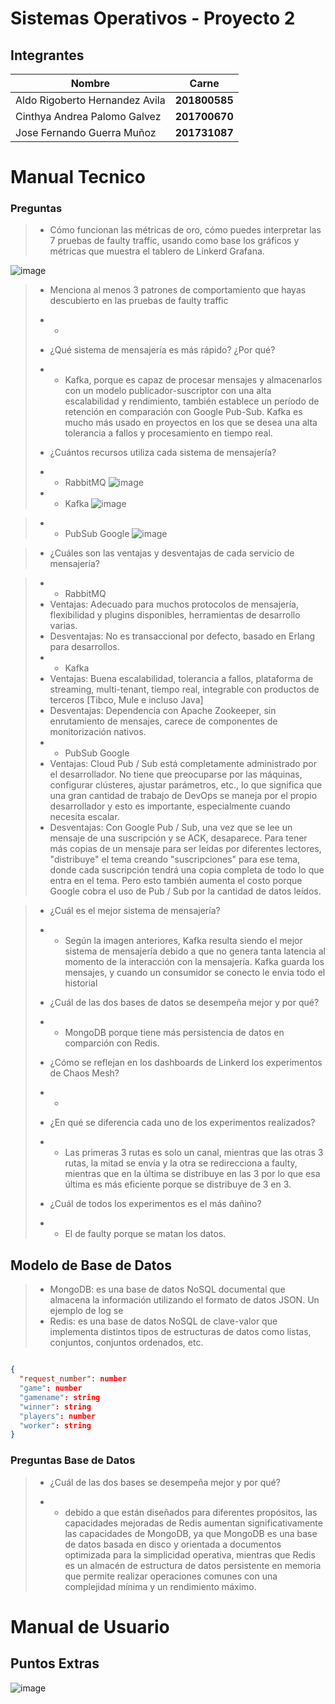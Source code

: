 # Sistemas Operativos - Proyecto 2

## Integrantes

| Nombre                         | Carne               |
| ------------------------------ | ------------------- |
| Aldo Rigoberto Hernandez Avila | **201800585** |
| Cinthya Andrea Palomo Galvez   | **201700670** |
| Jose Fernando Guerra Muñoz    | **201731087** |

# Manual Tecnico

### Preguntas

> - Cómo funcionan las métricas de oro, cómo puedes interpretar las 7 pruebas de faulty traffic, usando como base los gráficos y métricas que muestra el tablero de Linkerd Grafana.
>>>
![image](https://user-images.githubusercontent.com/36779113/141875126-5d8e1c7e-598d-4290-8388-13956abb0da2.png)
 
>>>
> - Menciona al menos 3 patrones de comportamiento que hayas descubierto en las pruebas de faulty traffic
>>>
>- - 
>>>
> - ¿Qué sistema de mensajería es más rápido? ¿Por qué?
>>>
>- - Kafka, porque es capaz de procesar mensajes y almacenarlos con un modelo publicador-suscriptor con una alta escalabilidad y rendimiento, también  establece un período de retención en comparación con Google Pub-Sub. Kafka es mucho más usado en proyectos en los que se desea una alta tolerancia a fallos y procesamiento en tiempo real.
>>>
> - ¿Cuántos recursos utiliza cada sistema de mensajería?
>>>
>- - RabbitMQ
> ![image](https://user-images.githubusercontent.com/36779113/141876845-7056912c-b890-4682-b495-5ba12b321abd.png)
>- - Kafka
> ![image](https://user-images.githubusercontent.com/36779113/141876907-27eef487-fea3-4361-bde2-9efcbaa26054.png)

>- - PubSub Google
> ![image](https://user-images.githubusercontent.com/36779113/141876934-1774993a-37a0-492c-a45b-ca6633b0ebc2.png)

>>>
> - ¿Cuáles son las ventajas y desventajas de cada servicio de mensajería?

>>>
>- - RabbitMQ
>- Ventajas:
Adecuado para muchos protocolos de mensajería, flexibilidad y plugins disponibles, herramientas de desarrollo varias.
>- Desventajas:
No es transaccional por defecto, basado en Erlang para desarrollos.
>- - Kafka
>- Ventajas:
Buena escalabilidad, tolerancia a fallos, plataforma de streaming, multi-tenant, tiempo real, integrable con productos de terceros [Tibco, Mule e incluso Java]
>- Desventajas:
Dependencia con Apache Zookeeper, sin enrutamiento de mensajes, carece de componentes de monitorización nativos.
>- - PubSub Google
>- Ventajas:
Cloud Pub / Sub está completamente administrado por el desarrollador. No tiene que preocuparse por las máquinas, configurar clústeres, ajustar parámetros, etc., lo que significa que una gran cantidad de trabajo de DevOps se maneja por el propio desarrollador y esto es importante, especialmente cuando necesita escalar.
>- Desventajas:
Con Google Pub / Sub, una vez que se lee un mensaje de una suscripción y se ACK, desaparece. Para tener más copias de un mensaje para ser leídas por diferentes lectores, "distribuye" el tema creando "suscripciones" para ese tema, donde cada suscripción tendrá una copia completa de todo lo que entra en el tema. Pero esto también aumenta el costo porque Google cobra el uso de Pub / Sub por la cantidad de datos leídos.

>>>

> - ¿Cuál es el mejor sistema de mensajería?
>>>
>- - Según la imagen anteriores, Kafka resulta siendo el mejor sistema de mensajería debido a que no genera tanta latencia al momento de la interacción con la mensajería. Kafka guarda los mensajes, y cuando un consumidor se conecto le envia todo el historial
>>>
> - ¿Cuál de las dos bases de datos se desempeña mejor y por qué?
>>>
>- - MongoDB porque tiene más persistencia de datos en comparción con Redis.
>>>
> - ¿Cómo se reflejan en los dashboards de Linkerd los experimentos de Chaos Mesh?
>>>
>- - 
>>>
> - ¿En qué se diferencia cada uno de los experimentos realizados?
>>>
>- - Las primeras 3 rutas es solo un canal, mientras que las otras 3 rutas, la mitad se envía y la otra se redirecciona a faulty, mientras que en la última se distribuye en las 3 por lo que esa última es más eficiente porque se distribuye de 3 en 3.
>>>
> - ¿Cuál de todos los experimentos es el más dañino?
>>>
>- - El de faulty porque se matan los datos.
>>>

## Modelo de Base de Datos

> - MongoDB: es una base de datos NoSQL documental que almacena la información utilizando el formato de datos JSON. Un ejemplo de log se
> - Redis: es una base de datos NoSQL de clave-valor que implementa distintos tipos de estructuras de datos como listas, conjuntos, conjuntos ordenados, etc.

```JSON

{
  "request_number": number
  "game": number
  "gamename": string
  "winner": string
  "players": number
  "worker": string
} 
```

### Preguntas Base de Datos

> - ¿Cuál de las dos bases se desempeña mejor y por qué?
>
> - - debido a que están diseñados para diferentes propósitos, las capacidades mejoradas de Redis aumentan significativamente las capacidades de MongoDB, ya que MongoDB es una base de datos basada en disco y orientada a documentos optimizada para la simplicidad operativa, mientras que Redis es un almacén de estructura de datos persistente en memoria que permite realizar operaciones comunes con una complejidad mínima y un rendimiento máximo.

# Manual de Usuario

## Puntos Extras

![image](https://user-images.githubusercontent.com/36779113/141734871-47997ebe-bd4a-41b4-99e3-21d40fc5a6d4.png)
